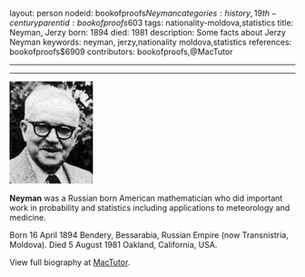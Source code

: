 layout: person
nodeid: bookofproofs$Neyman
categories: history,19th-century
parentid: bookofproofs$603
tags: nationality-moldova,statistics
title: Neyman, Jerzy
born: 1894
died: 1981
description: Some facts about Jerzy Neyman
keywords: neyman, jerzy,nationality moldova,statistics
references: bookofproofs$6909
contributors: bookofproofs,@MacTutor

---


---

![Neyman.jpg](https://github.com/bookofproofs/bookofproofs.github.io/blob/main/_sources/_assets/images/portraits/Neyman.jpg?raw=true)

**Neyman** was a Russian born American mathematician who did important work in probability and statistics including applications to meteorology and medicine.

Born 16 April 1894 Bendery, Bessarabia, Russian Empire (now Transnistria, Moldova). Died 5 August 1981 Oakland, California, USA.


View full biography at [MacTutor](https://mathshistory.st-andrews.ac.uk/Biographies/Neyman/).